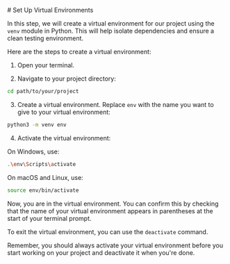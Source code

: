 \# Set Up Virtual Environments

In this step, we will create a virtual environment for our project using the `venv` module in Python. This will help isolate dependencies and ensure a clean testing environment.

Here are the steps to create a virtual environment:

1. Open your terminal.

2. Navigate to your project directory:

```bash
cd path/to/your/project
```

3. Create a virtual environment. Replace `env` with the name you want to give to your virtual environment:

```bash
python3 -m venv env
```

4. Activate the virtual environment:

On Windows, use:

```bash
.\env\Scripts\activate
```

On macOS and Linux, use:

```bash
source env/bin/activate
```

Now, you are in the virtual environment. You can confirm this by checking that the name of your virtual environment appears in parentheses at the start of your terminal prompt.

To exit the virtual environment, you can use the `deactivate` command.

Remember, you should always activate your virtual environment before you start working on your project and deactivate it when you're done.